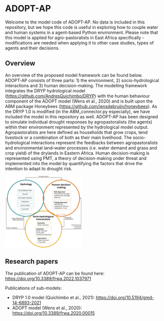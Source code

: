 # ADOPT-AP

Welcome to the model code of ADOPT-AP. No data is included in this repository, but we hope this code is useful in exploring how to couple water and human systems in a agent-based Python environment. Please note that this model is applied for agro-pastoralists in East Africa specifically - modifications are needed when applying it to other case studies, types of agents and their decisions.

## Overview

An overview of the proposed model framework can be found below. ADOPT-AP consists of three parts: 1) the environment, 2) socio-hydrological interactions and 3) human decision-making. The modelling framework integrates the DRYP hydrological model (https://github.com/AndresQuichimbo/DRYP) with the human behaviour component of the ADOPT model (Wens et al., 2020) and is built upon the ABM package Honeybees (https://github.com/jensdebruijn/honeybees). As the DRYP 1.0 is modified (in the ABM_connector.py especially), we have included the model in this repository as well. ADOPT-AP has been designed to simulate individual drought responses by agropastoralists (the agents) within their environment represented by the hydrological model output. Agropastoralists are here defined as households that grow crops, tend livestock or a combination of both as their main livelihood. The socio-hydrological interactions represent the feedbacks between agropastoralists and environmental land–water processes (i.e. water demand and grass and crop yield) of the drylands in Eastern Africa. Human decision-making is represented using PMT, a theory of decision-making under threat and implemented into the model by quantifying the factors that drive the intention to adapt to drought risk.

<img src="https://github.com/istreefkerk/ADOPT-AP/blob/f733ff79541852e9a26fc08c47ac5b1197656e9e/docs/Figure_1.jpg" width=50% height=50%>

## Research papers

The publication of ADOPT-AP can be found here:
https://doi.org/10.3389/frwa.2022.1037971

Publications of sub-models:

- DRYP 1.0 model (Quichimbo et al., 2021): https://doi.org/10.5194/gmd-14-6893-2021
- ADOPT model (Wens et al., 2020): https://doi.org/10.3389/frwa.2020.00015
